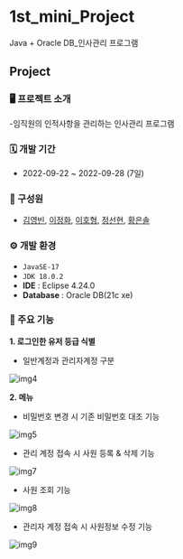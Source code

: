 # 1st_mini_Project

Java + Oracle DB_인사관리 프로그램

## Project

### 🖥️ 프로젝트 소개
-임직원의 인적사항을 관리하는 인사관리 프로그램

### 🗓️ 개발 기간
- 2022-09-22 ~ 2022-09-28 (7일)

### 👫 구성원
- [김영빈](https://github.com/ybin96), [이정화](https://github.com/Rinkle0930), [이호형](https://github.com/LHH1115), [정선현](https://github.com/sunghyunJ), [황은솔](https://github.com/sol0714)

### ⚙️ 개발 환경
- `JavaSE-17`
- `JDK 18.0.2`
- **IDE** : Eclipse 4.24.0
- **Database** : Oracle DB(21c xe)

### 📌 주요 기능
**1.	로그인한 유저 등급 식별**
 - 일반계정과 관리자계정 구분
 
 
![img4](https://user-images.githubusercontent.com/114568768/214243178-b18aac4b-b1c1-4f2e-91c2-d05420e62512.png)

**2. 메뉴**
 - 비밀번호 변경 시 기존 비밀번호 대조 기능
 
 ![img5](https://user-images.githubusercontent.com/114568768/214243414-d00b122d-34fa-4bc5-a625-e3a150e735b4.png)
 
 - 관리 계정 접속 시 사원 등록 & 삭제 기능
 
 ![img7](https://user-images.githubusercontent.com/114568768/214244468-b1edc10b-9b90-44bc-9eaa-2de9d5b426be.png)
 
 - 사원 조회 기능
 
 ![img8](https://user-images.githubusercontent.com/114568768/214245085-f73cdeaa-e225-4d9e-9573-15afc08425af.png)

 - 관리자 계정 접속 시 사원정보 수정 기능

![img9](https://user-images.githubusercontent.com/114568768/214245386-ad9309f8-1d23-4a67-a121-4bc878dfe942.png)
